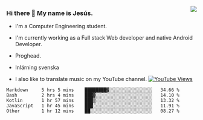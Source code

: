 <img align='right' src="https://github-readme-stats-eight-rose-90.vercel.app
/api?username=JesusJimenezG&show_icons=true&theme=radical">

### Hi there 👋 My name is Jesús.
- I'm a Computer Engineering student.
- I'm currently working as a Full stack Web developer and native Android Developer.

- Proghead.
- Inlärning svenska
- I also like to translate music on my YouTube channel. [![YouTube Views](https://img.shields.io/youtube/channel/views/UCWnlcC4_sV9Imcy9ysQpxHA?style=social)](https://www.youtube.com/channel/UCWnlcC4_sV9Imcy9ysQpxHA)

<!--START_SECTION:waka-->

```text
Markdown     5 hrs 5 mins    ████████▓░░░░░░░░░░░░░░░░   34.66 %
Bash         2 hrs 4 mins    ███▓░░░░░░░░░░░░░░░░░░░░░   14.10 %
Kotlin       1 hr 57 mins    ███▒░░░░░░░░░░░░░░░░░░░░░   13.32 %
JavaScript   1 hr 45 mins    ███░░░░░░░░░░░░░░░░░░░░░░   11.91 %
Other        1 hr 12 mins    ██░░░░░░░░░░░░░░░░░░░░░░░   08.27 %
```

<!--END_SECTION:waka-->

<!--
**JesusJimenezG/JesusJimenezG** is a ✨ _special_ ✨ repository because its `README.md` (this file) appears on your GitHub profile.

Here are some ideas to get you started:

- 🔭 I’m currently working on ...
- 🌱 I’m currently learning ...
- 👯 I’m looking to collaborate on ...
- 🤔 I’m looking for help with ...
- 💬 Ask me about ...
- 📫 How to reach me: ...
- 😄 Pronouns: ...
- ⚡ Fun fact: ...
-->
